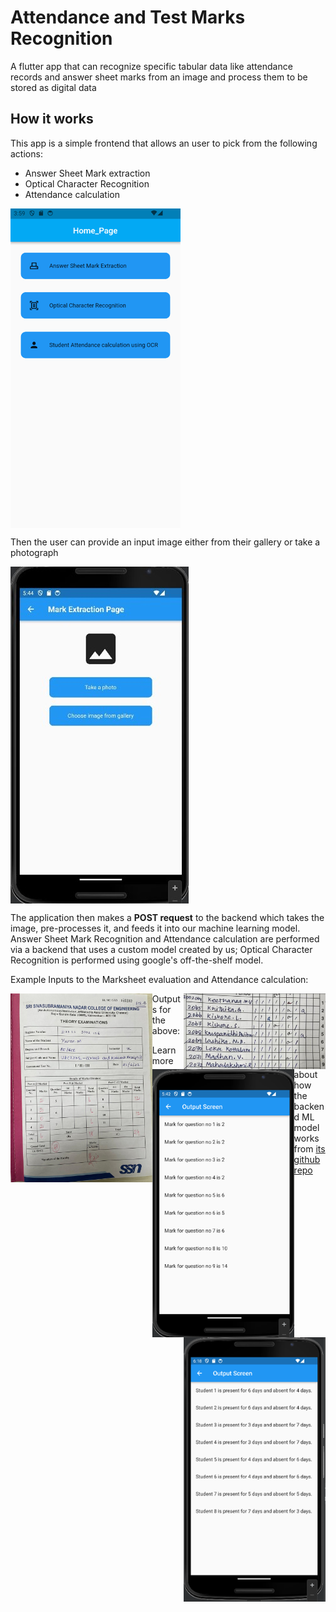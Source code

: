 # Attendance and Test Marks Recognition

A flutter app that can recognize specific tabular data like attendance records and answer sheet marks from an image and process them to be stored as digital data

## How it works

This app is a simple frontend that allows an user to pick from the following actions:
- Answer Sheet Mark extraction
- Optical Character Recognition
- Attendance calculation

<img align="center" alt="homepage" src="readme-images/homepage.png"></img>

Then the user can provide an input image either from their gallery or take a photograph

<img align="center" alt="image selection page" src="readme-images/image_selection_page.jpg"></img>

The application then makes a **POST request** to the backend which takes the image, pre-processes it, and feeds it into our machine learning model.
Answer Sheet Mark Recognition and Attendance calculation are performed via a backend that uses a custom model created by us; Optical Character Recognition is performed using google's off-the-shelf model.  

Example Inputs to the Marksheet evaluation and Attendance calculation:  

<img style="float: left" width="45%" alt="marksheet evaluation input" src="readme-images/input_marksheet.jpg"></img>
<img style="float: right" width="45%" alt="attendance calculation input" src="readme-images/input_attendance.jpg"></img>  

Outputs for the above:

<img style="float: left" width="45%" alt="marksheet evaluation output" src="readme-images/output_mark_evaluation.png"></img>
<img style="float: right" width="45%" alt="attendance calculation output" src="readme-images/output_attendance.png"></img>


Learn more about how the backend ML model works from [its github repo](https://github.com/Pranavcm-07/ocr-ml-model)
